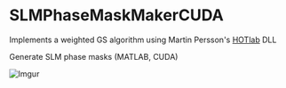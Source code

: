 # SLMPhaseMaskMakerCUDA
Implements a weighted GS algorithm using Martin Persson's [HOTlab](https://github.com/MartinPersson/HOTlab) DLL

Generate SLM phase masks (MATLAB, CUDA)

![Imgur](http://i.imgur.com/7jAuDP4.png)
